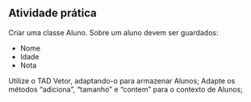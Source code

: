 ## Atividade prática
Criar uma classe Aluno. Sobre um aluno devem ser guardados:
- Nome
- Idade
- Nota

Utilize o TAD Vetor, adaptando-o para armazenar Alunos;
Adapte os métodos “adiciona”, “tamanho” e “contem” para o
contexto de Alunos;
